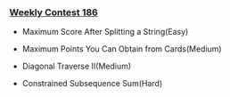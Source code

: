 ### [Weekly Contest 186](https://leetcode.com/contest/weekly-contest-186)

- Maximum Score After Splitting a String(Easy)

- Maximum Points You Can Obtain from Cards(Medium)

- Diagonal Traverse II(Medium)

- Constrained Subsequence Sum(Hard)
